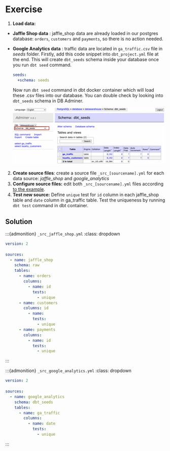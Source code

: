 # Exercise
    
1. **Load data:** 
  - **Jaffle Shop data** : jaffle_shop data are already loaded in our postgres database: `orders`, `customers` and `payments`, so there is no action needed. 
  - **Google Analytics data** : traffic data are located in `ga_traffic.csv` file in *seeds* folder. Firstly, add this code snippet into `dbt_project.yml` file at the end. This will create `dbt_seeds` schema inside your database once you run `dbt seed` command.
      ```yaml
      seeds:
        +schema: seeds
      ```
    Now run `dbt seed` command in dbt docker container which will load these .csv files into our database. You can double check by looking into `dbt_seeds` schema in DB Adminer.

    ![dbt_seed](../../images/dbt_seeds.png)
2. **Create source files**: create a source file `_src_[sourcename].yml` for each data source: *jaffle_shop* and *google_analytics*
2. **Configure source files:** edit both `_src_[sourcename].yml` files according [to the example](../02/data_sources.md).
3. **Test new source:** Define `unique` test for `id` column in each jaffle_shop table and `date` column in ga_traffic table. Test the uniqueness by running `dbt test` command in dbt container.


## Solution


:::{admonition} `_src_jaffle_shop.yml`
:class: dropdown

```yaml
version: 2

sources:
  - name: jaffle_shop
    schema: raw
    tables:
      - name: orders
        columns:
          - name: id
            tests:
              - unique
      - name: customers
        columns: id
          - name: 
            tests:
              - unique
      - name: payments
        columns:
          - name: id
            tests:
              - unique
```
:::


:::{admonition} `_src_google_analytics.yml`
:class: dropdown

```yaml
version: 2

sources:
  - name: google_analytics
    schema: dbt_seeds
    tables:
      - name: ga_traffic
        columns:
          - name: date
            tests:
              - unique
```
:::
